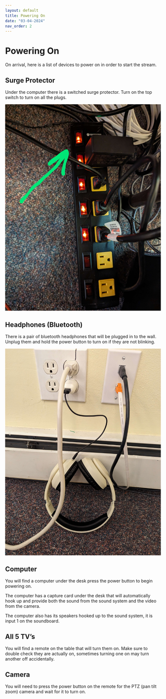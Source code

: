 ```yaml
---
layout: default
title: Powering On
date: "03-04-2024"
nav_order: 2
---
```

# Powering On

On arrival, here is a list of devices to power on in order to start the stream.

## Surge Protector

Under the computer there is a switched surge protector. Turn on the top switch to turn on all the plugs.

![Surge Protector](assets/surge-protector.jpg)

## Headphones (Bluetooth)

There is a pair of bluetooth headphones that will be plugged in to the wall. Unplug them and hold the power button to turn on if they are not blinking.

![Headphones](assets/Headphones.jpg)

## Computer

You will find a computer under the desk press the power button to begin powering on.

The computer has a capture card under the desk that will automatically hook up and provide both the sound from the sound system and the video from the camera.

The computer also has its speakers hooked up to the sound system, it is input 1 on the soundboard.

## All 5 TV’s

You will find a remote on the table that will turn them on. Make sure to double check they are actually on, sometimes turning one on may turn another off accidentally.

## Camera

You will need to press the power button on the remote for the PTZ (pan tilt zoom) camera and wait for it to turn on.